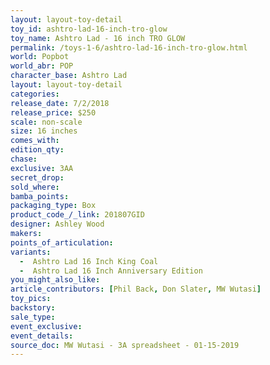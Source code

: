 ```yaml
---
layout: layout-toy-detail 
toy_id: ashtro-lad-16-inch-tro-glow
toy_name: Ashtro Lad - 16 inch TRO GLOW
permalink: /toys-1-6/ashtro-lad-16-inch-tro-glow.html
world: Popbot
world_abr: POP
character_base: Ashtro Lad
layout: layout-toy-detail
categories: 
release_date: 7/2/2018
release_price: $250 
scale: non-scale
size: 16 inches
comes_with: 
edition_qty: 
chase: 
exclusive: 3AA
secret_drop: 
sold_where: 
bamba_points: 
packaging_type: Box
product_code_/_link: 201807GID
designer: Ashley Wood
makers: 
points_of_articulation: 
variants: 
  -  Ashtro Lad 16 Inch King Coal
  -  Ashtro Lad 16 Inch Anniversary Edition
you_might_also_like: 
article_contributors: [Phil Back, Don Slater, MW Wutasi]
toy_pics: 
backstory: 
sale_type: 
event_exclusive: 
event_details: 
source_doc: MW Wutasi - 3A spreadsheet - 01-15-2019
---
```

